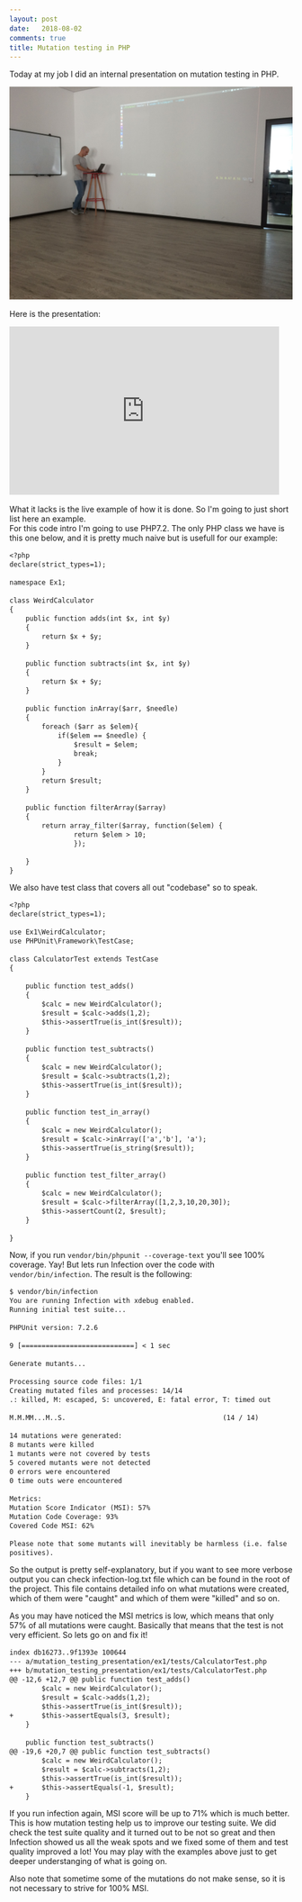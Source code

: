 ```yaml
---
layout: post
date:   2018-08-02
comments: true
title: Mutation testing in PHP
---
```


Today at my job I did an internal presentation on mutation testing in PHP. 

<img src="/images/infection_presentation.jpg">   

Here is the presentation:

<iframe src="https://docs.google.com/presentation/d/e/2PACX-1vT-UcEE3Y6YwRb6FLX3Q1Ep7_TMJEFVPm816lHYw6-cyWs-mX23wk0VufYGwD1tZ9oR9r16Kv4YJQBV/embed?start=false&loop=false&delayms=3000" frameborder="0" width="480" height="299" allowfullscreen="true" mozallowfullscreen="true" webkitallowfullscreen="true"></iframe>

What it lacks is the live example of how it is done. So I'm going to just short list here an example.  
For this code intro I'm going to use PHP7.2. The only PHP class we have is this one below, and it is pretty much naive but is usefull for our example:
```
<?php
declare(strict_types=1);

namespace Ex1;

class WeirdCalculator
{
    public function adds(int $x, int $y)
    {
        return $x + $y;
    }

    public function subtracts(int $x, int $y)
    {
        return $x + $y;
    }

    public function inArray($arr, $needle)
    {
        foreach ($arr as $elem){
            if($elem == $needle) {
                $result = $elem;
                break;
            }
        }
        return $result;
    }

    public function filterArray($array)
    {
        return array_filter($array, function($elem) {
                return $elem > 10;
                });

    }
}
```

We also have test class that covers all out "codebase" so to speak.

```
<?php
declare(strict_types=1);

use Ex1\WeirdCalculator;
use PHPUnit\Framework\TestCase;

class CalculatorTest extends TestCase
{

    public function test_adds()
    {
        $calc = new WeirdCalculator();
        $result = $calc->adds(1,2);
        $this->assertTrue(is_int($result));
    }

    public function test_subtracts()
    {
        $calc = new WeirdCalculator();
        $result = $calc->subtracts(1,2);
        $this->assertTrue(is_int($result));
    }

    public function test_in_array()
    {
        $calc = new WeirdCalculator();
        $result = $calc->inArray(['a','b'], 'a');
        $this->assertTrue(is_string($result));
    }

    public function test_filter_array()
    {
        $calc = new WeirdCalculator();
        $result = $calc->filterArray([1,2,3,10,20,30]);
        $this->assertCount(2, $result);
    }

}

```

Now, if you run `vendor/bin/phpunit --coverage-text` you'll see 100% coverage. Yay!
But lets run Infection over the code with `vendor/bin/infection`. The result is the following:   

```
$ vendor/bin/infection
You are running Infection with xdebug enabled.
Running initial test suite...

PHPUnit version: 7.2.6

9 [============================] < 1 sec

Generate mutants...

Processing source code files: 1/1
Creating mutated files and processes: 14/14
.: killed, M: escaped, S: uncovered, E: fatal error, T: timed out

M.M.MM...M..S.                                       (14 / 14)

14 mutations were generated:
8 mutants were killed
1 mutants were not covered by tests
5 covered mutants were not detected
0 errors were encountered
0 time outs were encountered

Metrics:
Mutation Score Indicator (MSI): 57%
Mutation Code Coverage: 93%
Covered Code MSI: 62%

Please note that some mutants will inevitably be harmless (i.e. false positives).

```

So the output is pretty self-explanatory, but if you want to see more verbose output you can check infection-log.txt file which can be found in the root of the project. This file contains detailed info on what mutations were created, which of them were "caught" and which of them were "killed" and so on.  

As you may have noticed the MSI metrics is low, which means that only 57% of all mutations were caught. Basically that means that the test is not very efficient. 
So lets go on and fix it!  

```
index db16273..9f1393e 100644
--- a/mutation_testing_presentation/ex1/tests/CalculatorTest.php
+++ b/mutation_testing_presentation/ex1/tests/CalculatorTest.php
@@ -12,6 +12,7 @@ public function test_adds()
        $calc = new WeirdCalculator();
        $result = $calc->adds(1,2);
        $this->assertTrue(is_int($result));
+       $this->assertEquals(3, $result);
    }

    public function test_subtracts()
@@ -19,6 +20,7 @@ public function test_subtracts()
        $calc = new WeirdCalculator();
        $result = $calc->subtracts(1,2);
        $this->assertTrue(is_int($result));
+       $this->assertEquals(-1, $result);
    }
```

If you run infection again, MSI score will be up to 71% which is much better.  
This is how mutation testing help us to improve our testing suite. We did check the test suite quality and it turned out to be not so great and then Infection showed us all the weak spots and we fixed some of them and test quality improved a lot! You may play with the examples above just to get deeper understanging of what is going on.  

Also note that sometime some of the mutations do not make sense, so it is not necessary to strive for 100% MSI.

